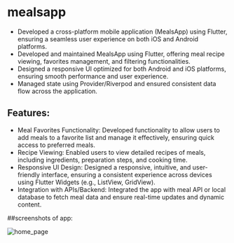 # mealsapp

- Developed a cross-platform mobile application (MealsApp) using Flutter, ensuring a seamless user experience on both iOS and Android platforms.
- Developed and maintained MealsApp using Flutter, offering meal recipe viewing, favorites management, and filtering functionalities.
- Designed a responsive UI optimized for both Android and iOS platforms, ensuring smooth performance and user experience.
- Managed state using Provider/Riverpod and ensured consistent data flow across the application.

## Features:
- Meal Favorites Functionality: Developed functionality to allow users to add meals to a favorite list and manage it effectively, ensuring quick access to preferred meals.
- Recipe Viewing: Enabled users to view detailed recipes of meals, including ingredients, preparation steps, and cooking time.
- Responsive UI Design: Designed a responsive, intuitive, and user-friendly interface, ensuring a consistent experience across devices using Flutter Widgets (e.g., ListView, GridView).
- Integration with APIs/Backend: Integrated the app with meal API or local database to fetch meal data and ensure real-time updates and dynamic content.

##screenshots of app:

![home_page](https://github.com/user-attachments/assets/ec426981-7d1c-49de-bb7d-9467f6f45951)
